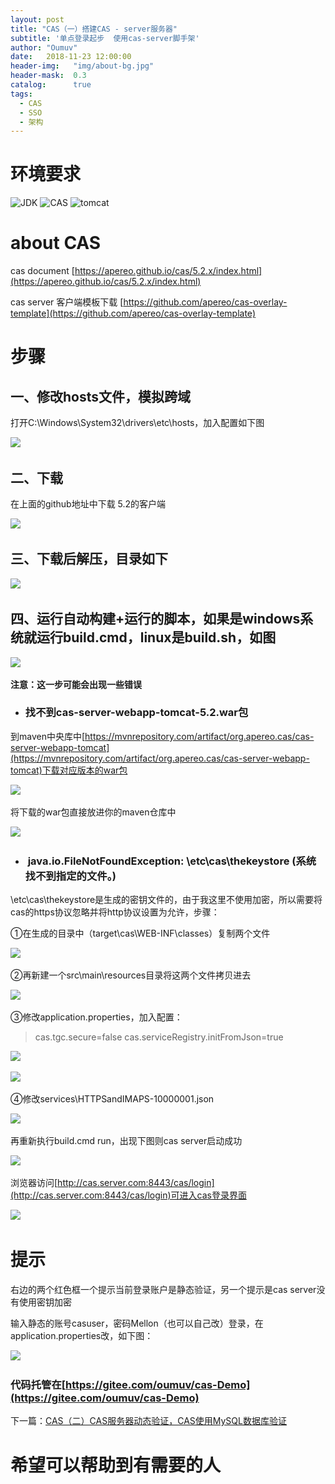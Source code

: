 ```yaml
---
layout: post
title: "CAS（一）搭建CAS - server服务器"
subtitle: '单点登录起步  使用cas-server脚手架'
author: "Oumuv"
date:   2018-11-23 12:00:00
header-img:   "img/about-bg.jpg"
header-mask:  0.3
catalog:      true
tags:
  - CAS
  - SSO
  - 架构
---
```


# 环境要求
![JDK](https://img.shields.io/badge/JDK-8+-green.svg)
![CAS](https://img.shields.io/badge/CAS-5.2-green.svg)
![tomcat](https://img.shields.io/badge/tomcat-8+-green.svg)

# about CAS


cas document [https://apereo.github.io/cas/5.2.x/index.html](https://apereo.github.io/cas/5.2.x/index.html)

cas server 客户端模板下载 [https://github.com/apereo/cas-overlay-template](https://github.com/apereo/cas-overlay-template)



# 步骤


## 一、修改hosts文件，模拟跨域


打开C:\\Windows\\System32\\drivers\\etc\\hosts，加入配置如下图

![](https://raw.githubusercontent.com/Oumuv/oumuv.github.io/master/img/2018/11/23/20181025134545156.png)​

## 二、下载


在上面的github地址中下载 5.2的客户端

![](https://raw.githubusercontent.com/Oumuv/oumuv.github.io/master/img/2018/11/23/20181025133152405.png)​

## 三、下载后解压，目录如下


![](https://raw.githubusercontent.com/Oumuv/oumuv.github.io/master/img/2018/11/23/20181025133545106.png)​

## 四、运行自动构建+运行的脚本，如果是windows系统就运行build.cmd，linux是build.sh，如图


![](https://raw.githubusercontent.com/Oumuv/oumuv.github.io/master/img/2018/11/23/20181025133853731.png)​


**注意：这一步可能会出现一些错误**

*   ### 找不到cas-server-webapp-tomcat-5.2.war包


到maven中央库中[https://mvnrepository.com/artifact/org.apereo.cas/cas-server-webapp-tomcat](https://mvnrepository.com/artifact/org.apereo.cas/cas-server-webapp-tomcat)下载对应版本的war包

![](https://raw.githubusercontent.com/Oumuv/oumuv.github.io/master/img/2018/11/23/20181025140153897.png)​

将下载的war包直接放进你的maven仓库中

![](https://raw.githubusercontent.com/Oumuv/oumuv.github.io/master/img/2018/11/23/20181025140321581.png)​

*   ###  java.io.FileNotFoundException: \\etc\\cas\\thekeystore (系统找不到指定的文件。)


\\etc\\cas\\thekeystore是生成的密钥文件的，由于我这里不使用加密，所以需要将cas的https协议忽略并将http协议设置为允许，步骤：

①在生成的目录中（target\\cas\\WEB-INF\\classes）复制两个文件

![](https://raw.githubusercontent.com/Oumuv/oumuv.github.io/master/img/2018/11/23/20181025141417221.png)​​

②再新建一个src\\main\\resources目录将这两个文件拷贝进去

![](https://raw.githubusercontent.com/Oumuv/oumuv.github.io/master/img/2018/11/23/20181025142529487.png)​

③修改application.properties，加入配置：

> cas.tgc.secure=false
> cas.serviceRegistry.initFromJson=true

![](https://raw.githubusercontent.com/Oumuv/oumuv.github.io/master/img/2018/11/23/20181025141801988.png)​

![](https://raw.githubusercontent.com/Oumuv/oumuv.github.io/master/img/2018/11/23/20181025142318287.png)​

④修改services\\HTTPSandIMAPS-10000001.json

![](https://raw.githubusercontent.com/Oumuv/oumuv.github.io/master/img/2018/11/23/20181025142638254.png)​

再重新执行build.cmd run，出现下图则cas server启动成功

![](https://raw.githubusercontent.com/Oumuv/oumuv.github.io/master/img/2018/11/23/20181025142912852.png)​


浏览器访问[http://cas.server.com:8443/cas/login](http://cas.server.com:8443/cas/login)可进入cas登录界面

![](https://raw.githubusercontent.com/Oumuv/oumuv.github.io/master/img/2018/11/23/20181025143037901.png)​


# 提示


右边的两个红色框一个提示当前登录账户是静态验证，另一个提示是cas server没有使用密钥加密

输入静态的账号casuser，密码Mellon（也可以自己改）登录，在application.properties改，如下图：

![](https://raw.githubusercontent.com/Oumuv/oumuv.github.io/master/img/2018/11/23/20181025143741489.png)​



### 代码托管在[https://gitee.com/oumuv/cas-Demo](https://gitee.com/oumuv/cas-Demo)



下一篇：[CAS（二）CAS服务器动态验证，CAS使用MySQL数据库验证](https://blog.csdn.net/oumuv/article/details/84306361)



# 希望可以帮助到有需要的人

